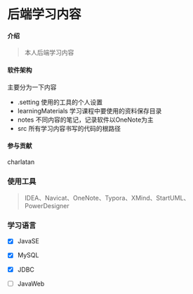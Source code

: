 # 后端学习内容

#### 介绍

> 本人后端学习内容

#### 软件架构

主要分为一下内容

- .setting 使用的工具的个人设置
- learningMaterials 学习课程中要使用的资料保存目录
- notes 不同内容的笔记，记录软件以OneNote为主
- src 所有学习内容书写的代码的根路径

#### 参与贡献

charlatan

### 使用工具

> IDEA、Navicat、OneNote、Typora、XMind、StartUML、PowerDesigner

### 学习语言

- [x] JavaSE

- [x] MySQL

- [x] JDBC

- [ ] JavaWeb
